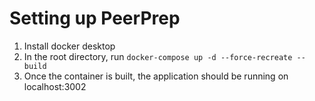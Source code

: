 # Setting up PeerPrep

1. Install docker desktop
2. In the root directory, run `docker-compose up -d --force-recreate --build`
3. Once the container is built, the application should be running on localhost:3002